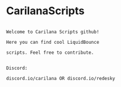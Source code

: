 #                                                                               CarilanaScripts
                                                                         Welcome to Carilana Scripts github!
                                                                         Here you can find cool LiquidBounce 
                                                                         scripts. Feel free to contribute.
                                                                         
                                                                                        Discord:
                                                                       discord.io/carilana OR discord.io/redesky
